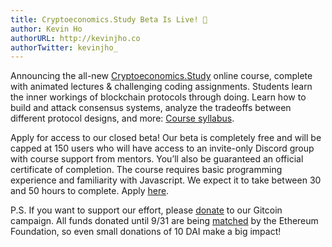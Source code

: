 ```yaml
---
title: Cryptoeconomics.Study Beta Is Live! 🐹
author: Kevin Ho
authorURL: http://kevinjho.co
authorTwitter: kevinjho_
---
```

Announcing the all-new [Cryptoeconomics.Study](https://cryptoeconomics.study/) online course, complete with animated lectures & challenging coding assignments. Students learn the inner workings of blockchain protocols through doing. Learn how to build and attack consensus systems, analyze the tradeoffs between different protocol designs, and more: [Course syllabus](https://cryptoeconomics.study/docs/en/sync/getting-started-course-overview). 

Apply for access to our closed beta! Our beta is completely free and will be capped at 150 users who will have access to an invite-only Discord group with course support from mentors. You’ll also be guaranteed an official certificate of completion.  The course requires basic programming experience and familiarity with Javascript. We expect it to take between 30 and 50 hours to complete. Apply [here](https://forms.gle/SC49hXM6oBCcLFDMA). 

P.S. If you want to support our effort, please [donate](https://gitcoin.co/grants/16/cryptoeconomicsstudy-free-open-source-blockchain-2) to our Gitcoin campaign. All funds donated until 9/31 are being [matched](https://gitcoin.co/blog/gitcoins-q3-match-100k-to-oss-projects/) by the Ethereum Foundation, so even small donations of 10 DAI make a big impact!
